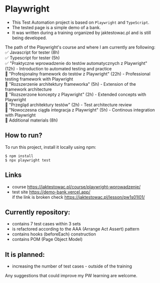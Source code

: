 # Playwright

- This Test Automation project is based on `Playwright` and `TypeScript`.  
- The tested page is a simple demo of a bank.  
- It was written during a training organized by jaktestowac.pl and is still being developed.
    
The path of the Playwright's course and where I am currently are following:  
    :white_check_mark: Javascript for tester (8h)  
    :white_check_mark: Typescript for tester (5h)  
    :white_check_mark: "Praktyczne wprowadzenie do testów automatycznych z Playwright" (12h) - Introduction to automated testing and practice  
    :white_square_button: "Profesjonalny framework do testów z Playwright" (22h) - Professional testing framework with Playwright  
    :white_square_button: "Rozszerzenie architektury frameworka" (5h) - Extension of the framework architecture  
    :white_square_button: "Rozszerzone koncepty z Playwright" (2h) - Extended concepts with Playwright  
    :white_square_button: "Przegląd architektury testów" (2h) - Test architecture review  
    :white_square_button: "Nowoczesna ciągła integracja z Playwright" (5h) - Continous integration with Playwright  
    :white_square_button: Additional materials (8h)  



         


## How to run?
To run this project, install it locally using npm:

```
$ npm install
$ npx playwright test
```

## Links
- course https://jaktestowac.pl/course/playwright-wprowadzenie/
- test site https://demo-bank.vercel.app/  
  if the link is broken check https://jaktestowac.pl/lesson/pw1s01l01/

## Currently repository:
- contains 7 test cases within 3 sets
- is refactored according to the AAA (Arrange Act Assert) pattern
- contains hooks (beforeEach) construction
- contains POM (Page Object Model)

## It is planned:
- increasing the number of test cases - outside of the training

Any suggestions that could improve my PW learning are welcome.
